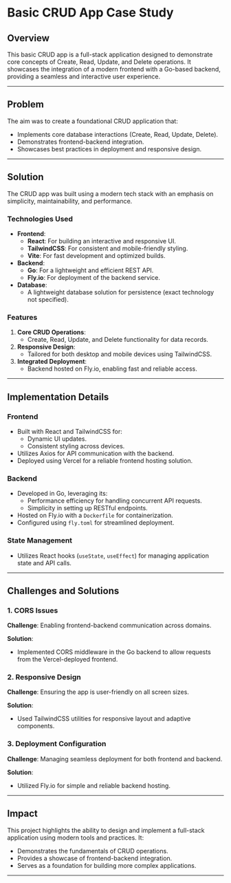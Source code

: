 # Basic CRUD App Case Study

## **Overview**
This basic CRUD app is a full-stack application designed to demonstrate core concepts of Create, Read, Update, and Delete operations. It showcases the integration of a modern frontend with a Go-based backend, providing a seamless and interactive user experience.

---

## **Problem**
The aim was to create a foundational CRUD application that:
- Implements core database interactions (Create, Read, Update, Delete).
- Demonstrates frontend-backend integration.
- Showcases best practices in deployment and responsive design.

---

## **Solution**
The CRUD app was built using a modern tech stack with an emphasis on simplicity, maintainability, and performance.

### **Technologies Used**
- **Frontend**:
  - **React**: For building an interactive and responsive UI.
  - **TailwindCSS**: For consistent and mobile-friendly styling.
  - **Vite**: For fast development and optimized builds.
- **Backend**:
  - **Go**: For a lightweight and efficient REST API.
  - **Fly.io**: For deployment of the backend service.
- **Database**:
  - A lightweight database solution for persistence (exact technology not specified).

### **Features**
1. **Core CRUD Operations**:
   - Create, Read, Update, and Delete functionality for data records.
2. **Responsive Design**:
   - Tailored for both desktop and mobile devices using TailwindCSS.
3. **Integrated Deployment**:
   - Backend hosted on Fly.io, enabling fast and reliable access.

---

## **Implementation Details**

### **Frontend**
- Built with React and TailwindCSS for:
  - Dynamic UI updates.
  - Consistent styling across devices.
- Utilizes Axios for API communication with the backend.
- Deployed using Vercel for a reliable frontend hosting solution.

### **Backend**
- Developed in Go, leveraging its:
  - Performance efficiency for handling concurrent API requests.
  - Simplicity in setting up RESTful endpoints.
- Hosted on Fly.io with a `Dockerfile` for containerization.
- Configured using `fly.toml` for streamlined deployment.

### **State Management**
- Utilizes React hooks (`useState`, `useEffect`) for managing application state and API calls.

---

## **Challenges and Solutions**

### 1. **CORS Issues**
**Challenge**: Enabling frontend-backend communication across domains.

**Solution**:
- Implemented CORS middleware in the Go backend to allow requests from the Vercel-deployed frontend.

### 2. **Responsive Design**
**Challenge**: Ensuring the app is user-friendly on all screen sizes.

**Solution**:
- Used TailwindCSS utilities for responsive layout and adaptive components.

### 3. **Deployment Configuration**
**Challenge**: Managing seamless deployment for both frontend and backend.

**Solution**:
- Utilized Fly.io for simple and reliable backend hosting.

---

## **Impact**
This project highlights the ability to design and implement a full-stack application using modern tools and practices. It:
- Demonstrates the fundamentals of CRUD operations.
- Provides a showcase of frontend-backend integration.
- Serves as a foundation for building more complex applications.

---